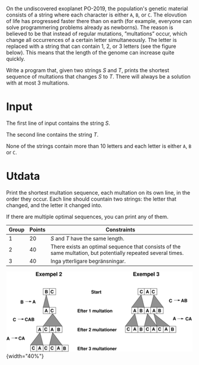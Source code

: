 On the undiscovered exoplanet PO-2019, the population's genetic material
consists of a string where each character is either `A`, `B`, or `C`.
The elovution of life has progressed faster there than on earth
(for example, everyone can solve programmering problems already as newborns).
The reason is believed to be that instead of regular mutations, ”multations”
occur, which change all occurrences of a certain letter simultaneously. The
letter is replaced with a string that can contain 1, 2, or 3 letters (see the
figure below). This means that the length of the genome can increase quite quickly.

Write a program that, given two strings $S$ and $T$, prints the shortest sequence of
multations that changes $S$ to $T$. There will always be a solution with at most $3$ multations.

# Input
The first line of input contains the string $S$.

The second line contains the string $T$.

None of the strings contain more than $10$ letters and each letter is
either `A`, `B` or `C`.

# Utdata
Print the shortest multation sequence, each multation on its own line,
in the order they occur. Each line should countain two strings:
the letter that changed, and the letter it changed into.

If there are multiple optimal sequences, you can print any of them.

| Group   | Points   | Constraints              |
|---------|----------|--------------------------|
| $1$     | $20$     | $S$ and $T$ have the same length.|
| $2$     | $40$     | There exists an optimal sequence that consists of the same multation, but potentially repeated several times. |
| $3$     | $40$     | Inga ytterligare begränsningar. |

![](multationer1.png){width="40%"}
